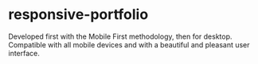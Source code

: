 # responsive-portfolio
Developed first with the Mobile First methodology, then for desktop. Compatible with all mobile devices and with a beautiful and pleasant user interface.
